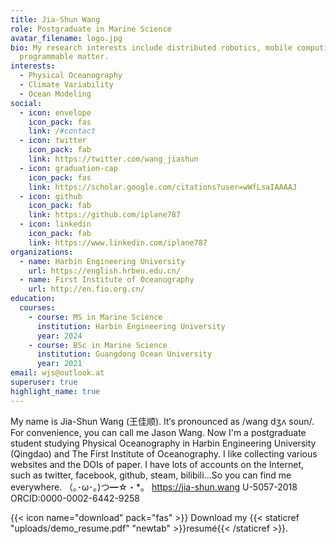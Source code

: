 ```yaml
---
title: Jia-Shun Wang
role: Postgraduate in Marine Science
avatar_filename: logo.jpg
bio: My research interests include distributed robotics, mobile computing and
  programmable matter.
interests:
  - Physical Oceanography
  - Climate Variability
  - Ocean Modeling
social:
  - icon: envelope
    icon_pack: fas
    link: /#contact
  - icon: twitter
    icon_pack: fab
    link: https://twitter.com/wang_jiashun
  - icon: graduation-cap
    icon_pack: fas
    link: https://scholar.google.com/citations?user=wWfLsaIAAAAJ
  - icon: github
    icon_pack: fab
    link: https://github.com/iplane787
  - icon: linkedin
    icon_pack: fab
    link: https://www.linkedin.com/iplane787
organizations:
  - name: Harbin Engineering University
    url: https://english.hrbeu.edu.cn/
  - name: First Institute of Oceanography
    url: http://en.fio.org.cn/
education:
  courses:
    - course: MS in Marine Science
      institution: Harbin Engineering University
      year: 2024
    - course: BSc in Marine Science
      institution: Guangdong Ocean University
      year: 2021
email: wjs@outlook.at
superuser: true
highlight_name: true
---
```

My name is Jia-Shun Wang (王佳顺). It‘s pronounced as /wang dʒʌ soun/. For convenience, you can call me Jason Wang. Now I'm a postgraduate student studying Physical Oceanography in Harbin Engineering University (Qingdao) and The First Institute of Oceanography. I like collecting various websites and the DOIs of paper. I have lots of accounts on the Internet, such as twitter, facebook, github, steam, bilibili...So you can find me everywhere. （｡･ω･｡)つ━☆・*。 https://jia-shun.wang U-5057-2018 ORCID:0000-0002-6442-9258

{{< icon name="download" pack="fas" >}} Download my {{< staticref "uploads/demo_resume.pdf" "newtab" >}}resumé{{< /staticref >}}.